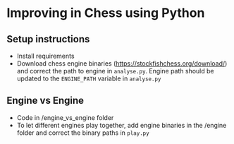 # Improving in Chess using Python

## Setup instructions

- Install requirements
- Download chess engine binaries (https://stockfishchess.org/download/) and correct the path to engine in `analyse.py`.
Engine path should be updated to the `ENGINE_PATH` variable in `analyse.py`

## Engine vs Engine

- Code in /engine_vs_engine folder
- To let different engines play together, add engine binaries in the /engine folder and correct the binary paths in
  `play.py`